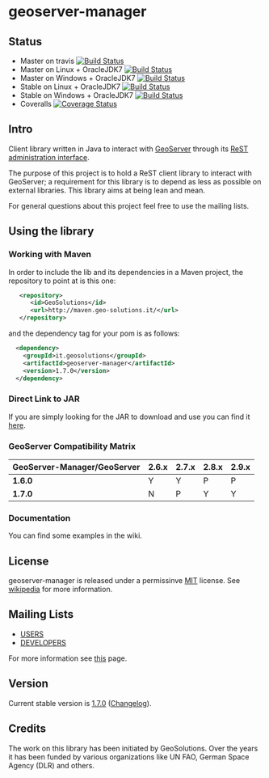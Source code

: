 # geoserver-manager
## Status
 * Master on travis [![Build Status](https://travis-ci.org/geosolutions-it/geoserver-manager.svg?branch=master)](https://travis-ci.org/geosolutions-it/geoserver-manager)
 * Master on Linux + OracleJDK7 [![Build Status](http://build.geo-solutions.it/jenkins/view/GeoServer-manager/job/GeoServer-Manager-Master/badge/icon)](http://build.geo-solutions.it/jenkins/view/GeoServer-manager/job/GeoServer-Manager-Master/)
 * Master on Windows + OracleJDK7 [![Build Status](http://winbuild.geo-solutions.it/jenkins/buildStatus/icon?job=GeoServer-Manager-Master)](http://winbuild.geo-solutions.it/jenkins/view/GeoServer-Manager/job/GeoServer-Manager-Master/)
 * Stable on Linux + OracleJDK7 [![Build Status](http://build.geo-solutions.it/jenkins/view/GeoServer-manager/job/GeoServer-Manager-Stable/badge/icon)](http://build.geo-solutions.it/jenkins/view/GeoServer-manager/job/GeoServer-Manager-Stable/)
 * Stable on Windows + OracleJDK7 [![Build Status](http://winbuild.geo-solutions.it/jenkins/buildStatus/icon?job=GeoServer-Manager-Stable)](http://winbuild.geo-solutions.it/jenkins/view/GeoServer-Manager/job/GeoServer-Manager-Stable/)
 * Coveralls [![Coverage Status](https://coveralls.io/repos/github/geosolutions-it/geoserver-manager/badge.svg?branch=master)](https://coveralls.io/github/geosolutions-it/geoserver-manager?branch=master)


## Intro
Client library written in Java to interact with [GeoServer](http://www.geoserver.org) through its [ReST administration interface](http://docs.geoserver.org/stable/en/user/rest/api/index.html).

The purpose of this project is to hold a ReST client library to interact with GeoServer; a requirement for this library is to depend as less as possible on external libraries. This library aims at being lean and mean.

For general questions about this project feel free to use the mailing lists.

## Using the library 

### Working with Maven 
In order to include the lib and its dependencies in a Maven project, the repository to point at is this one:

```xml
   <repository>
      <id>GeoSolutions</id>
      <url>http://maven.geo-solutions.it/</url>
   </repository>
```

and the dependency tag for your pom is as follows:

```xml
  <dependency>
    <groupId>it.geosolutions</groupId>
    <artifactId>geoserver-manager</artifactId>
    <version>1.7.0</version>
  </dependency>
```
### Direct Link to JAR
If you are simply looking for the JAR to download and use you can find it [here](http://maven.geo-solutions.it/it/geosolutions/geoserver-manager/1.7.0/geoserver-manager-1.7.0.jar).

### GeoServer Compatibility Matrix

 **GeoServer-Manager/GeoServer** | **2.6.x** |**2.7.x** |**2.8.x** |**2.9.x** 
-------------------------------- | ----------|----------|----------|---------
 **1.6.0** | Y | Y | P | P 
 **1.7.0** | N |  P | Y | Y 

### Documentation 
You can find some examples in the wiki.
## License

geoserver-manager is released under a permissinve [MIT](https://opensource.org/licenses/MIT) license. See [wikipedia](https://en.wikipedia.org/wiki/MIT_License) for more information.


## Mailing Lists

 * [USERS](https://groups.google.com/forum/?fromgroups#!forum/geoserver-manager-users]https://groups.google.com/forum/?fromgroups#!forum/geoserver-manager-users)
 * [DEVELOPERS](https://groups.google.com/forum/?fromgroups#!forum/geoserver-manager-devs)

For more information see [this](https://github.com/geosolutions-it/geoserver-manager/wiki) page.

## Version 
Current stable version is [1.7.0](https://github.com/geosolutions-it/geoserver-manager/releases/tag/v1.7.0) ([Changelog](https://github.com/geosolutions-it/geoserver-manager/wiki/Changelog)).

## Credits
The work on this library has been initiated by GeoSolutions. Over the years it has been funded by various organizations like UN FAO, German Space Agency (DLR) and others.

